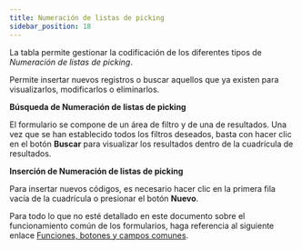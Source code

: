```yaml
---
title: Numeración de listas de picking
sidebar_position: 18
---
```


La tabla permite gestionar la codificación de los diferentes tipos de *Numeración de listas de picking*.

Permite insertar nuevos registros o buscar aquellos que ya existen para visualizarlos, modificarlos o eliminarlos.

**Búsqueda de Numeración de listas de picking**

El formulario se compone de un área de filtro y de una de resultados. Una vez que se han establecido todos los filtros deseados, basta con hacer clic en el botón **Buscar** para visualizar los resultados dentro de la cuadrícula de resultados.

**Inserción de Numeración de listas de picking**

Para insertar nuevos códigos, es necesario hacer clic en la primera fila vacía de la cuadrícula o presionar el botón **Nuevo**.

Para todo lo que no esté detallado en este documento sobre el funcionamiento común de los formularios, haga referencia al siguiente enlace [Funciones, botones y campos comunes](/docs/guide/common).